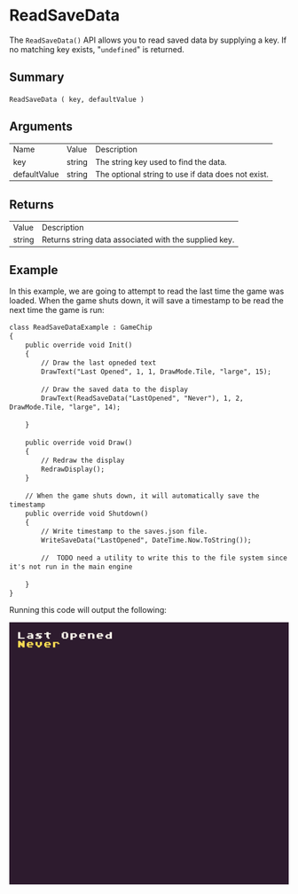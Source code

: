 # ReadSaveData

The `ReadSaveData()` API allows you to read saved data by supplying a key. If no matching key exists, "`undefined`" is returned.

## Summary

`ReadSaveData ( key, defaultValue )`

## Arguments

<table>
  <tr>
    <td>Name</td>
    <td>Value</td>
    <td>Description</td>
  </tr>
  <tr>
    <td>key</td>
    <td>string</td>
    <td>The string key used to find the data.</td>
  </tr>
  <tr>
    <td>defaultValue</td>
    <td>string</td>
    <td>The optional string to use if data does not exist.</td>
  </tr>
</table>


## Returns

<table>
  <tr>
    <td>Value</td>
    <td>Description</td>
  </tr>
  <tr>
    <td>string</td>
    <td>Returns string data associated with the supplied key.</td>
  </tr>
</table>


## Example

In this example, we are going to attempt to read the last time the game was loaded. When the game shuts down, it will save a timestamp to be read the next time the game is run:

    class ReadSaveDataExample : GameChip
    {
        public override void Init()
        {
            // Draw the last opneded text
            DrawText("Last Opened", 1, 1, DrawMode.Tile, "large", 15);

            // Draw the saved data to the display
            DrawText(ReadSaveData("LastOpened", "Never"), 1, 2, DrawMode.Tile, "large", 14);

        }

        public override void Draw()
        {
            // Redraw the display
            RedrawDisplay();
        }

        // When the game shuts down, it will automatically save the timestamp
        public override void Shutdown()
        {
            // Write timestamp to the saves.json file.
            WriteSaveData("LastOpened", DateTime.Now.ToString());

            //  TODO need a utility to write this to the file system since it's not run in the main engine

        }
    }

Running this code will output the following:

<p style="text-align:center"><img src="images/ReadSaveDataOutput_image_0.png" /></p>


